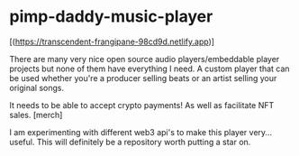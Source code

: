 # pimp-daddy-music-player
[(https://transcendent-frangipane-98cd9d.netlify.app)]

There are many very nice open source audio players/embeddable player projects but none of them have everything I need. A custom player that can be used whether you're a producer selling beats or an artist selling your original songs. 

It needs to be able to accept crypto payments! As well as facilitate NFT sales. [merch]

I am experimenting with different web3 api's to make this player very... useful. This will definitely be a repository worth putting a star on.

